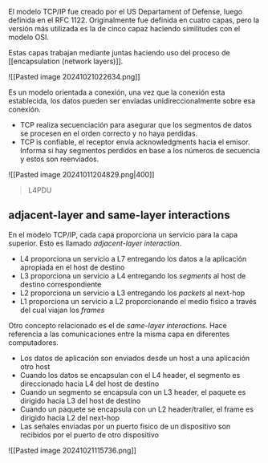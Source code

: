 El modelo TCP/IP fue creado por el US Departament of Defense, luego definida en el RFC 1122. Originalmente fue definida en cuatro capas, pero la versión más utilizada es la de cinco capaz haciendo similitudes con el modelo OSI.

Estas capas trabajan mediante juntas haciendo uso del proceso de [[encapsulation (network layers)]]. 

![[Pasted image 20241021022634.png]]


Es un modelo orientada a conexión, una vez que la conexión esta establecida, los datos pueden ser enviadas unidireccionalmente sobre esa conexión.
- TCP realiza secuenciación para asegurar que los segmentos de datos se procesen en el orden correcto y no haya perdidas.
- TCP is confiable, el receptor envía acknowledgments hacia el emisor. Informa si hay segmentos perdidos en base a los números de secuencia y estos son reenviados.

![[Pasted image 20241011204829.png|400]]
> L4PDU

## adjacent-layer and same-layer interactions 

En el modelo TCP/IP, cada capa proporciona un servicio para la capa superior. Esto es llamado _adjacent-layer interaction_.
- L4 proporciona un servicio a L7 entregando los datos a la aplicación apropiada en el host de destino 
- L3 proporciona un servicio a L4 entregando los _segments_ al host de destino correspondiente 
- L2 proporciona un servicio a L3 entregando los _packets_ al next-hop
- L1 proporciona un servicio a L2 proporcionando el medio fisico a través del cual viajan los _frames_

Otro concepto relacionado es el de _same-layer interactions_. Hace referencia a las comunicaciones entre la misma capa en diferentes computadores. 
- Los datos de aplicación son enviados desde un host a una aplicación otro host 
- Cuando los datos se encapsulan con el L4 header, el segmento es direccionado hacia L4 del host de destino 
- Cuando un segmento se encapsula con un L3 header, el paquete es dirigido hacia L3 del host de destino
- Cuando un paquete se encapsula con un L2 header/trailer, el frame es dirigido hacia L2 del next-hop 
- Las señales enviadas por un puerto fisico de un dispositivo son recibidos por el puerto de otro dispositivo

![[Pasted image 20241021115736.png]]

